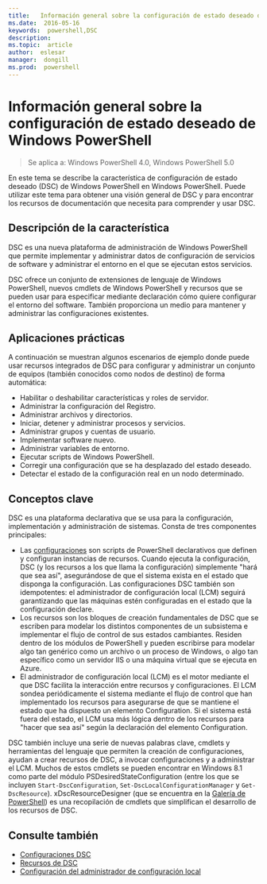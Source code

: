 ```yaml
---
title:   Información general sobre la configuración de estado deseado de Windows PowerShell 
ms.date:  2016-05-16
keywords:  powershell,DSC
description:  
ms.topic:  article
author:  eslesar
manager:  dongill
ms.prod:  powershell
---
```


# Información general sobre la configuración de estado deseado de Windows PowerShell 

> Se aplica a: Windows PowerShell 4.0, Windows PowerShell 5.0

En este tema se describe la característica de configuración de estado deseado (DSC) de Windows PowerShell en Windows PowerShell. Puede utilizar este tema para obtener una visión general de DSC y para encontrar los recursos de documentación que necesita para comprender y usar DSC.

## Descripción de la característica
DSC es una nueva plataforma de administración de Windows PowerShell que permite implementar y administrar datos de configuración de servicios de software y administrar el entorno en el que se ejecutan estos servicios.

DSC ofrece un conjunto de extensiones de lenguaje de Windows PowerShell, nuevos cmdlets de Windows PowerShell y recursos que se pueden usar para especificar mediante declaración cómo quiere configurar el entorno del software. También proporciona un medio para mantener y administrar las configuraciones existentes.

## Aplicaciones prácticas
A continuación se muestran algunos escenarios de ejemplo donde puede usar recursos integrados de DSC para configurar y administrar un conjunto de equipos (también conocidos como nodos de destino) de forma automática:

* Habilitar o deshabilitar características y roles de servidor.
* Administrar la configuración del Registro.
* Administrar archivos y directorios.
* Iniciar, detener y administrar procesos y servicios.
* Administrar grupos y cuentas de usuario.
* Implementar software nuevo.
* Administrar variables de entorno.
* Ejecutar scripts de Windows PowerShell.
* Corregir una configuración que se ha desplazado del estado deseado.
* Detectar el estado de la configuración real en un nodo determinado.

## Conceptos clave
DSC es una plataforma declarativa que se usa para la configuración, implementación y administración de sistemas. Consta de tres componentes principales:

* Las [configuraciones](configurations.md) son scripts de PowerShell declarativos que definen y configuran instancias de recursos. Cuando ejecuta la configuración, DSC (y los recursos a los que llama la configuración) simplemente "hará que sea así", asegurándose de que el sistema exista en el estado que disponga la configuración. Las configuraciones DSC también son idempotentes: el administrador de configuración local (LCM) seguirá garantizando que las máquinas estén configuradas en el estado que la configuración declare.
* Los recursos son los bloques de creación fundamentales de DSC que se escriben para modelar los distintos componentes de un subsistema e implementar el flujo de control de sus estados cambiantes. Residen dentro de los módulos de PowerShell y pueden escribirse para modelar algo tan genérico como un archivo o un proceso de Windows, o algo tan específico como un servidor IIS o una máquina virtual que se ejecuta en Azure.
* El administrador de configuración local (LCM) es el motor mediante el que DSC facilita la interacción entre recursos y configuraciones. El LCM sondea periódicamente el sistema mediante el flujo de control que han implementado los recursos para asegurarse de que se mantiene el estado que ha dispuesto un elemento Configuration. Si el sistema está fuera del estado, el LCM usa más lógica dentro de los recursos para "hacer que sea así" según la declaración del elemento Configuration. 

DSC también incluye una serie de nuevas palabras clave, cmdlets y herramientas del lenguaje que permiten la creación de configuraciones, ayudan a crear recursos de DSC, a invocar configuraciones y a administrar el LCM. Muchos de estos cmdlets se pueden encontrar en Windows 8.1 como parte del módulo PSDesiredStateConfiguration (entre los que se incluyen `Start-DscConfiguration`, `Set-DscLocalConfigurationManager` y `Get-DscResource`). xDscResourceDesigner (que se encuentra en la [Galería de PowerShell](https://www.powershellgallery.com/packages/xDSCResourceDesigner/)) es una recopilación de cmdlets que simplifican el desarrollo de los recursos de DSC.

## Consulte también
* [Configuraciones DSC](configurations.md)
* [Recursos de DSC](resources.md)
* [Configuración del administrador de configuración local](metaConfig.md)



<!--HONumber=May16_HO3-->


